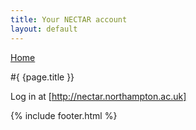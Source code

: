 ```yaml
---
title: Your NECTAR account
layout: default
---
```


[Home](index.html)

#{ {page.title }}

Log in at [http://nectar.northampton.ac.uk]

{% include footer.html %}
